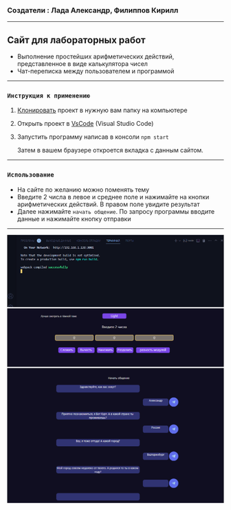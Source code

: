 ### Создатели : Лада Александр, Филиппов Кирилл

---

## Сайт для лабораторных работ
* Выполнение простейших арифметических действий, представленное в виде калькулятора чисел
* Чат-переписка между пользователем и программой

---

### `Инструкция к применению`

1. [Клонировать](https://docs.github.com/en/repositories/creating-and-managing-repositories/cloning-a-repository) проект в нужную вам папку на компьютере
2. Открыть проект в [VsCode](https://code.visualstudio.com/download) (Visual Studio Code)
3. Запустить программу написав в консоли `npm start`

    Затем в вашем браузере откроется вкладка с данным сайтом.

---

### `Использование`

* На сайте по желанию можно поменять тему
* Введите 2 числа в левое и среднее поле и нажимайте на кнопки арифметических действий. В правом поле увидите результат
* Далее нажимайте `начать общение`. По запросу программы вводите данные и нажимайте кнопку отправки

---

![Alt text](image.png)
![Alt text](image-1.png)
![Alt text](image-2.png)
